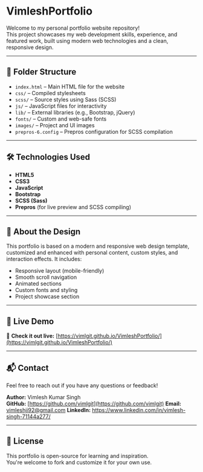 # VimleshPortfolio

Welcome to my personal portfolio website repository!  
This project showcases my web development skills, experience, and featured work, built using modern web technologies and a clean, responsive design.

---

## 📁 Folder Structure

- `index.html` – Main HTML file for the website
- `css/` – Compiled stylesheets
- `scss/` – Source styles using Sass (SCSS)
- `js/` – JavaScript files for interactivity
- `lib/` – External libraries (e.g., Bootstrap, jQuery)
- `fonts/` – Custom and web-safe fonts
- `images/` – Project and UI images
- `prepros-6.config` – Prepros configuration for SCSS compilation

---

## 🛠️ Technologies Used

- **HTML5**
- **CSS3**
- **JavaScript**
- **Bootstrap**
- **SCSS (Sass)**
- **Prepros** (for live preview and SCSS compiling)

---

## 🎨 About the Design

This portfolio is based on a modern and responsive web design template, customized and enhanced with personal content, custom styles, and interaction effects. It includes:

- Responsive layout (mobile-friendly)
- Smooth scroll navigation
- Animated sections
- Custom fonts and styling
- Project showcase section

---

## 🚀 Live Demo

🔗 **Check it out live:** [https://vimlgit.github.io/VimleshPortfolio/](https://vimlgit.github.io/VimleshPortfolio/)

---

## 📬 Contact

Feel free to reach out if you have any questions or feedback!

**Author:** Vimlesh Kumar Singh  
**GitHub:** [https://github.com/vimlgit](https://github.com/vimlgit)
**Email:**   vimleshji92@gmail.com
**LinkedIn:** https://www.linkedin.com/in/vimlesh-singh-71144a277/

---

## 📄 License

This portfolio is open-source for learning and inspiration.  
You're welcome to fork and customize it for your own use.
